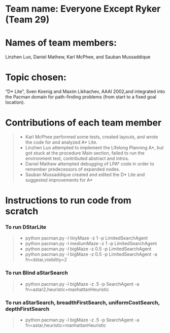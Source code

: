 # Team name: Everyone Except Ryker (Team 29)

# Names of team members:
Linzhen Luo, Daniel Mathew, Karl McPhee, and Sauban Mussaddique

# Topic chosen:
“D* Lite”, Sven Koenig and Maxim Likhachev, AAAI 2002,and integrated into the Pacman domain for path-finding problems (from start to a fixed goal location).

# Contributions of each team member
> - Karl McPhee performed some tests, created layouts, and wrote the code for and analyzed A* Lite.
> - Linzhen Luo attempted to implement the Lifelong Planning A*, but got stuck at the procedure Main section, failed to run the environment test, contributed abstract and intros.
> - Daniel Mathew attempted debugging of LPA* code in order to remember predecessors of expanded nodes.
> - Sauban Mussaddique created and edited the D* Lite and suggested improvements for A*

# Instructions to run code from scratch

### To run DStarLite

> - python pacman.py -l tinyMaze -z 1 -p LimitedSearchAgent
> - python pacman.py -l mediumMaze -z 1 -p LimitedSearchAgent
> - python pacman.py -l bigMaze -z 0.5 -p LimitedSearchAgent
> - python pacman.py -l bigMaze -z 0.5 -p LimitedSearchAgent -a fn=dstar,visibility=2


### To run Blind aStarSearch
> - python pacman.py -l bigMaze -z .5 -p SearchAgent -a fn=astar2,heuristic=manhattanHeuristic


### To run aStarSearch, breadthFirstSearch, uniformCostSearch, depthFirstSearch
> - python pacman.py -l bigMaze -z .5 -p SearchAgent -a fn=astar,heuristic=manhattanHeuristic
